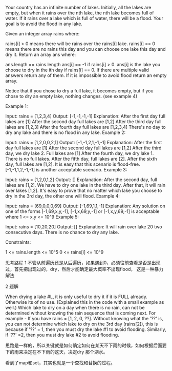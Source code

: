 Your country has an infinite number of lakes. Initially, all the lakes are empty, but when it rains over the nth lake, the nth lake becomes full of water. If it rains over a lake which is full of water, there will be a flood. Your goal is to avoid the flood in any lake.

Given an integer array rains where:

rains[i] > 0 means there will be rains over the rains[i] lake.
rains[i] == 0 means there are no rains this day and you can choose one lake this day and dry it.
Return an array ans where:

ans.length == rains.length
ans[i] == -1 if rains[i] > 0.
ans[i] is the lake you choose to dry in the ith day if rains[i] == 0.
If there are multiple valid answers return any of them. If it is impossible to avoid flood return an empty array.

Notice that if you chose to dry a full lake, it becomes empty, but if you chose to dry an empty lake, nothing changes. (see example 4)



Example 1:

Input: rains = [1,2,3,4]
Output: [-1,-1,-1,-1]
Explanation: After the first day full lakes are [1]
After the second day full lakes are [1,2]
After the third day full lakes are [1,2,3]
After the fourth day full lakes are [1,2,3,4]
There's no day to dry any lake and there is no flood in any lake.
Example 2:

Input: rains = [1,2,0,0,2,1]
Output: [-1,-1,2,1,-1,-1]
Explanation: After the first day full lakes are [1]
After the second day full lakes are [1,2]
After the third day, we dry lake 2. Full lakes are [1]
After the fourth day, we dry lake 1. There is no full lakes.
After the fifth day, full lakes are [2].
After the sixth day, full lakes are [1,2].
It is easy that this scenario is flood-free. [-1,-1,1,2,-1,-1] is another acceptable scenario.
Example 3:

Input: rains = [1,2,0,1,2]
Output: []
Explanation: After the second day, full lakes are  [1,2]. We have to dry one lake in the third day.
After that, it will rain over lakes [1,2]. It's easy to prove that no matter which lake you choose to dry in the 3rd day, the other one will flood.
Example 4:

Input: rains = [69,0,0,0,69]
Output: [-1,69,1,1,-1]
Explanation: Any solution on one of the forms [-1,69,x,y,-1], [-1,x,69,y,-1] or [-1,x,y,69,-1] is acceptable where 1 <= x,y <= 10^9
Example 5:

Input: rains = [10,20,20]
Output: []
Explanation: It will rain over lake 20 two consecutive days. There is no chance to dry any lake.


Constraints:

1 <= rains.length <= 10^5
0 <= rains[i] <= 10^9


思考路程
1 不管从前遍历还是从后遍历，如果遇到0，必须往前查看是否是出现过，首先把出现过的，dry，然后才能确定最大概率不出现flood，
这是一种暴力解法

2 题解

When drying a lake #L, it is only useful to dry it if it is FULL already. Otherwise its of no use. (Explained this in the code with a small example as well.)
Which lake to dry on a day when there is no rain, can not be determined without knowing the rain sequence that is coming next.
For example - If you have rains = [1, 2, 0, ??]. Without knowing what the '??' is, you can not determine which lake to dry on the 3rd day (rains[2]), this is because if '??' = 1, then you must dry the lake #1 to avoid flooding. Similarly, if '??' =2, then you must dry lake #2 to avoid flooding.

思路是一样的，所以关键就是如何确定如何在某天不下雨的时候，如何根据后面要下的雨来决定在不下雨的这天，决定dry 那个湖水。

看到了map和set，其实也就是一个查找和替换的过程。

